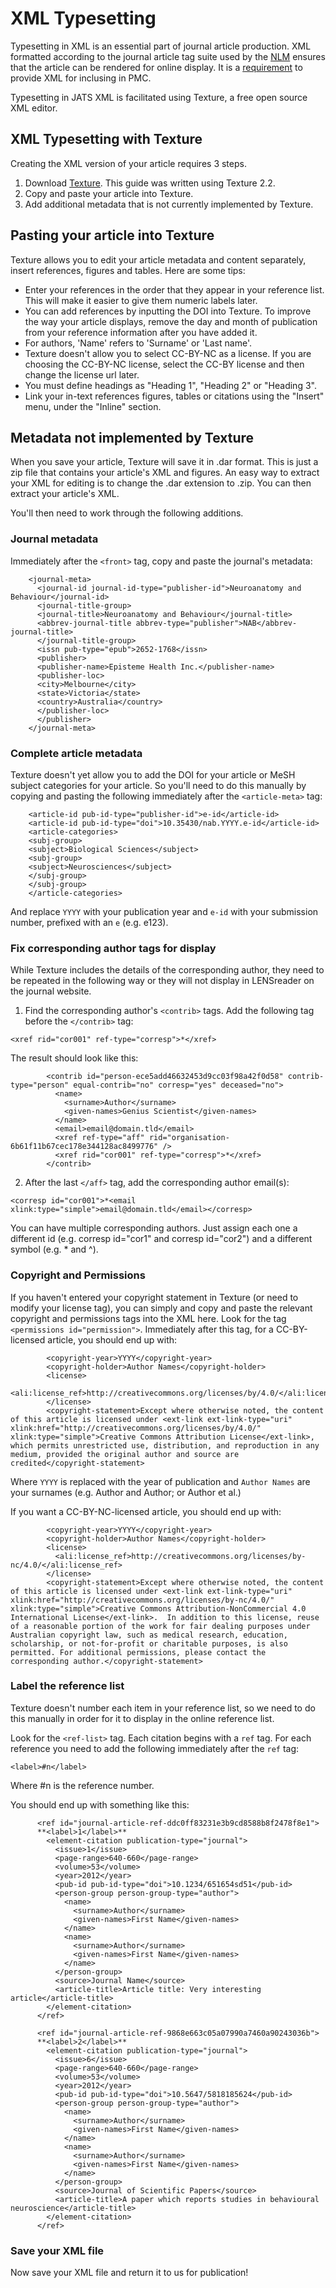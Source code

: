 # XML Typesetting

Typesetting in XML is an essential part of journal article production. XML formatted according to the journal article tag suite used by the [NLM](https://jats.nlm.nih.gov/) ensures that the article can be rendered for online display. It is a [requirement](https://www.ncbi.nlm.nih.gov/pmc/about/guidelines/#techqual) to provide XML for inclusing in PMC.

Typesetting in JATS XML is facilitated using Texture, a free open source XML editor.

## XML Typesetting with Texture

Creating the XML version of your article requires 3 steps.

1. Download [Texture](https://github.com/substance/texture/releases). This guide was written using Texture 2.2.
2. Copy and paste your article into Texture.
3. Add additional metadata that is not currently implemented by Texture.

## Pasting your article into Texture

Texture allows you to edit your article metadata and content separately, insert references, figures and tables. Here are some tips:

* Enter your references in the order that they appear in your reference list. This will make it easier to give them numeric labels later.
* You can add references by inputting the DOI into Texture. To improve the way your article displays, remove the day and month of publication from your reference information after you have added it.
* For authors, 'Name' refers to 'Surname' or 'Last name'.
* Texture doesn't allow you to select CC-BY-NC as a license. If you are choosing the CC-BY-NC license, select the CC-BY license and then change the license url later.
* You must define headings as "Heading 1", "Heading 2" or "Heading 3".
* Link your in-text references figures, tables or citations using the "Insert" menu, under the "Inline" section.

## Metadata not implemented by Texture

When you save your article, Texture will save it in .dar format. This is just a zip file that contains your article's XML and figures. An easy way to extract your XML for editing is to change the .dar extension to .zip. You can then extract your article's XML.

You'll then need to work through the following additions.

### Journal metadata

Immediately after the `<front>` tag, copy and paste the journal's metadata:
```
    <journal-meta>
      <journal-id journal-id-type="publisher-id">Neuroanatomy and Behaviour</journal-id>
      <journal-title-group>
      <journal-title>Neuroanatomy and Behaviour</journal-title>
      <abbrev-journal-title abbrev-type="publisher">NAB</abbrev-journal-title>
      </journal-title-group>
      <issn pub-type="epub">2652-1768</issn>
      <publisher>
      <publisher-name>Episteme Health Inc.</publisher-name>
      <publisher-loc>
      <city>Melbourne</city>
      <state>Victoria</state>
      <country>Australia</country>
      </publisher-loc>
      </publisher>
    </journal-meta>
```

### Complete article metadata

Texture doesn't yet allow you to add the DOI for your article or MeSH subject categories for your article. So you'll need to do this manually by copying and pasting the following immediately after the `<article-meta>` tag:
```
    <article-id pub-id-type="publisher-id">e-id</article-id>
    <article-id pub-id-type="doi">10.35430/nab.YYYY.e-id</article-id>
    <article-categories>
    <subj-group>
    <subject>Biological Sciences</subject>
    <subj-group>
    <subject>Neurosciences</subject>
    </subj-group>
    </subj-group>
    </article-categories>
```
And replace `YYYY` with your publication year and `e-id` with your submission number, prefixed with an `e` (e.g. e123).

### Fix corresponding author tags for display

While Texture includes the details of the corresponding author, they need to be repeated in the following way or they will not display in LENSreader on the journal website.

1. Find the corresponding author's `<contrib>` tags. Add the following tag before the `</contrib>` tag:
```
<xref rid="cor001" ref-type="corresp">*</xref>
```
The result should look like this:
```
        <contrib id="person-ece5add46632453d9cc03f98a42f0d58" contrib-type="person" equal-contrib="no" corresp="yes" deceased="no">
          <name>
            <surname>Author</surname>
            <given-names>Genius Scientist</given-names>
          </name>
          <email>email@domain.tld</email>
          <xref ref-type="aff" rid="organisation-6b61f11b67cec178e344128ac8499776" />
          <xref rid="cor001" ref-type="corresp">*</xref>
        </contrib>
 ```

2. After the last `</aff>` tag, add the corresponding author email(s):
```
<corresp id="cor001">*<email xlink:type="simple">email@domain.tld</email></corresp>
```
You can have multiple corresponding authors. Just assign each one a different id (e.g. corresp id="cor1" and corresp id="cor2") and a different symbol (e.g. * and ^).

### Copyright and Permissions

If you haven't entered your copyright statement in Texture (or need to modify your license tag), you can simply and copy and paste the relevant copyright and permissions tags into the XML here. Look for the tag `<permissions id="permission">`. Immediately after this tag, for a CC-BY-licensed article, you should end up with:
```
        <copyright-year>YYYY</copyright-year>
        <copyright-holder>Author Names</copyright-holder>
        <license>
          <ali:license_ref>http://creativecommons.org/licenses/by/4.0/</ali:license_ref>
        </license>
        <copyright-statement>Except where otherwise noted, the content of this article is licensed under <ext-link ext-link-type="uri" xlink:href="http://creativecommons.org/licenses/by/4.0/" xlink:type="simple">Creative Commons Attribution License</ext-link>, which permits unrestricted use, distribution, and reproduction in any medium, provided the original author and source are credited</copyright-statement>
```
Where `YYYY` is replaced with the year of publication and `Author Names` are your surnames (e.g. Author and Author; or Author et al.)

If you want a CC-BY-NC-licensed article, you should end up with:
```
        <copyright-year>YYYY</copyright-year>
        <copyright-holder>Author Names</copyright-holder>
        <license>
          <ali:license_ref>http://creativecommons.org/licenses/by-nc/4.0/</ali:license_ref>
        </license>
        <copyright-statement>Except where otherwise noted, the content of this article is licensed under <ext-link ext-link-type="uri" xlink:href="http://creativecommons.org/licenses/by-nc/4.0/" xlink:type="simple">Creative Commons Attribution-NonCommercial 4.0 International License</ext-link>.  In addition to this license, reuse of a reasonable portion of the work for fair dealing purposes under Australian copyright law, such as medical research, education, scholarship, or not-for-profit or charitable purposes, is also permitted. For additional permissions, please contact the corresponding author.</copyright-statement>
```

### Label the reference list

Texture doesn't number each item in your reference list, so we need to do this manually in order for it to display in the online reference list.

Look for the `<ref-list>` tag. Each citation begins with a `ref` tag. For each reference you need to add the following immediately after the `ref` tag:
```
<label>#n</label>
```
Where #n is the reference number.

You should end up with something like this:
```
      <ref id="journal-article-ref-ddc0ff83231e3b9cd8588b8f2478f8e1">
      **<label>1</label>**
        <element-citation publication-type="journal">
          <issue>1</issue>
          <page-range>640-660</page-range>
          <volume>53</volume>
          <year>2012</year>
          <pub-id pub-id-type="doi">10.1234/651654sd51</pub-id>
          <person-group person-group-type="author">
            <name>
              <surname>Author</surname>
              <given-names>First Name</given-names>
            </name>
            <name>
              <surname>Author</surname>
              <given-names>First Name</given-names>
            </name>
          </person-group>
          <source>Journal Name</source>
          <article-title>Article title: Very interesting article</article-title>
        </element-citation>
      </ref>
      
      <ref id="journal-article-ref-9868e663c05a07990a7460a90243036b">
      **<label>2</label>**
        <element-citation publication-type="journal">
          <issue>6</issue>
          <page-range>640-660</page-range>
          <volume>53</volume>
          <year>2012</year>
          <pub-id pub-id-type="doi">10.5647/5818185624</pub-id>
          <person-group person-group-type="author">
            <name>
              <surname>Author</surname>
              <given-names>First Name</given-names>
            </name>
            <name>
              <surname>Author</surname>
              <given-names>First Name</given-names>
            </name>
          </person-group>
          <source>Journal of Scientific Papers</source>
          <article-title>A paper which reports studies in behavioural neuroscience</article-title>
        </element-citation>
      </ref>
```

### Save your XML file

Now save your XML file and return it to us for publication!
